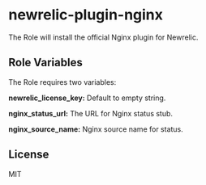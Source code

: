 newrelic-plugin-nginx
=========

The Role will install the official Nginx plugin for Newrelic.

Role Variables
--------------

The Role requires two variables:

**newrelic_license_key:** Default to empty string.

**nginx_status_url:** The URL for Nginx status stub.

**nginx_source_name:** Nginx source name for status.

License
-------

MIT

